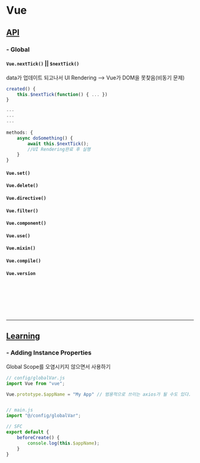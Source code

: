 # Vue

## [API](https://v2.vuejs.org/v2/api)

### - Global

#### `Vue.nextTick()` || `$nextTick()`

data가 업데이트 되고나서 UI Rendering --> Vue가 DOM을 못찾음(비동기 문제)

```js
created() {
    this.$nextTick(function() { ... })
}

---
---
---

methods: {
    async doSomething() {
        await this.$nextTick();
        //UI Rendering완료 후 실행
    }
}
```

#### `Vue.set()`

#### `Vue.delete()`

#### `Vue.directive()`

#### `Vue.filter()`

#### `Vue.component()`

#### `Vue.use()`

#### `Vue.mixin()`

#### `Vue.compile()`

#### `Vue.version`



<br><br><br><br><br><hr>

## [Learning](https://v2.vuejs.org/v2/cookbook/index.html)

### - Adding Instance Properties

Global Scope를 오염시키지 않으면서 사용하기

```js
// config/globalVar.js
import Vue from "vue";

Vue.prototype.$appName = "My App" // 범용적으로 쓰이는 axios가 될 수도 있다.


// main.js
import "@/config/globalVar";

// SFC
export default {
    beforeCreate() {
        console.log(this.$appName);
    }
}
```


